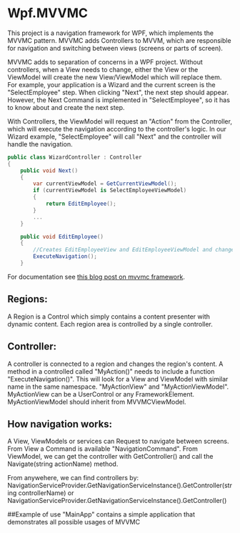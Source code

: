 # Wpf.MVVMC
This project is a navigation framework for WPF, which implements the MVVMC pattern. MVVMC adds Controllers to MVVM, which are responsible for navigation and switching between views (screens or parts of screen).

MVVMC adds to separation of concerns in a WPF project. Without controllers, when a View needs to change, either the View or the ViewModel will create the new View/ViewModel which will replace them. For example, your application is a Wizard and the current screen is the "SelectEmployee" step. When clicking "Next", the next step should appear. However, the Next Command is implemented in "SelectEmployee", so it has to know about and create the next step.

With Controllers, the ViewModel will request an "Action" from the Controller, which will execute the navigation according to the controller's logic. In our Wizard example, "SelectEmployee" will call "Next" and the controller will handle the navigation.

```csharp
public class WizardController : Controller
{
	public void Next()
	{
		var currentViewModel = GetCurrentViewModel();
		if (currentViewModel is SelectEmployeeViewModel)
		{
			return EditEmployee();
		}
		...
	}

	public void EditEmployee()
	{
		//Creates EditEmployeeView and EditEmployeeViewModel and changes screen content to them
		ExecuteNavigation();
	}
````



For documentation see [this blog post on mvvmc framework].

## Regions:
A Region is a Control which simply contains a content presenter with dynamic content.
Each region area is controlled by a single controller.

## Controller:
A controller is connected to a region and changes the region's content. A method in a controlled called "MyAction()" needs to include a function "ExecuteNavigation()". This will look for a View and ViewModel with similar name in the same namespace. "MyActionView" and "MyActionViewModel". MyActionView can be a UserControl or any FrameworkElement. MyActionViewModel should inherit from MVVMCViewModel.

## How navigation works:
A View, ViewModels or services can Request to navigate between screens. 
From View a Command is available "NavigationCommand".
From ViewModel, we can get the controller with GetController() and call the Navigate(string actionName) method.

From anywehere, we can find controllers by:
NavigationServiceProvider.GetNavigationServiceInstance().GetController(string controllerName)
or 
NavigationServiceProvider.GetNavigationServiceInstance().GetController<TController>()

##Example of use
"MainApp" contains a simple application that demonstrates all possible usages of MVVMC

[this blog post on mvvmc framework]: http://michaelscodingspot.com/2017/02/15/wpf-page-navigation-like-mvc-part-2-mvvmc-framework/
